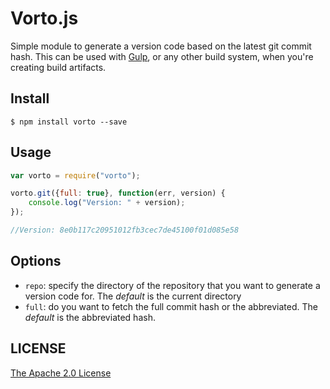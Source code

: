 # Vorto.js

Simple module to generate a version code based on the latest git commit hash. This can be used with 
[Gulp](http://gulpjs.com), or any other build system, when you're creating build artifacts.

## Install
```
$ npm install vorto --save
```

## Usage
```js
var vorto = require("vorto");

vorto.git({full: true}, function(err, version) {
    console.log("Version: " + version);
});

//Version: 8e0b117c20951012fb3cec7de45100f01d085e58
```

## Options

* `repo`: specify the directory of the repository that you want to generate a version code for. The *default* is 
the current directory
* `full`: do you want to fetch the full commit hash or the abbreviated. The *default* is the abbreviated hash.

## LICENSE

[The Apache 2.0 License](https://github.com/lukin0110/vorto/blob/master/LICENSE)
